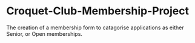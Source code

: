 # Croquet-Club-Membership-Project
The creation of a membership form to catagorise applications as either Senior, or Open memberships.
